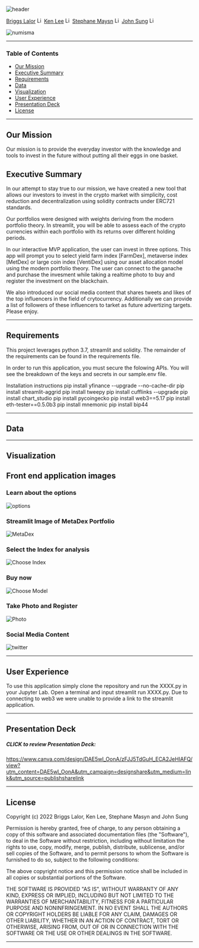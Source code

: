 ![header](https://capsule-render.vercel.app/api?type=waving&color=gradient&width=1000&height=200&section=header&text=NUMISMA&fontSize=30&fontColor=black)


<!-- header is made with: https://github.com/kyechan99/capsule-render -->

[Briggs Lalor](https://www.linkedin.com/in/briggsclalor/) [<img src="https://cdn2.auth0.com/docs/media/connections/linkedin.png" alt="LinkedIn -  Briggs Lalor" width=15/>](https://www.linkedin.com/in/briggsclalor/)
[Ken Lee](https://www.linkedin.com/in/kenkwlee) [<img src="https://cdn2.auth0.com/docs/media/connections/linkedin.png" alt="LinkedIn -  Ken Lee" width=15/>](https://www.linkedin.com/in/kenkwlee)
[Stephane Maysn](https://www.linkedin.com/in/stephane-masyn-35b16817a/) [<img src="https://cdn2.auth0.com/docs/media/connections/linkedin.png" alt="LinkedIn -  Staphane Masyn" width=15/>](https://www.linkedin.com/in/stephane-masyn-35b16817a/)
[John Sung](https://linkedin.com/in/john-sung-3675569) [<img src="https://cdn2.auth0.com/docs/media/connections/linkedin.png" alt="LinkedIn -  John Sung" width=15/>](https://linkedin.com/in/john-sung-3675569/)
                                                             
![numisma](Images/Numisma.PNG)

---

### Table of Contents

* [Our Mission](#our-mission)
* [Executive Summary](#executive-summary)
* [Requirements](#requirements)
* [Data](#data)
* [Visualization](#visualization)
* [User Experience](#user-experience)
* [Presentation Deck](#Presentation-Deck)
* [License](#license)  

---

## Our Mission

Our mission is to provide the everyday investor with the knowledge and tools to invest in the future without putting all their eggs in one basket.

## Executive Summary

In our attempt to stay true to our mission, we have created a new tool that allows our investors to invest in the crypto market with simplicity, cost reduction and decentralization using solidity contracts under ERC721 standards. 

Our portfolios were designed with weights deriving from the modern portfolio theory. In streamlit, you will be able to assess each of the crypto currencies within each portfolio with its returns over different holding periods. 

In our interactive MVP application, the user can invest in three options. This app will prompt you to select yield farm index [FarmDex], metaverse index [MetDex] or large coin index [VentiDex] using our asset allocation model using the modern portfolio theory. The user can connect to the ganache and purchase the invesment while taking a realtime photo to buy and register the investment on the blackchain.

We also introduced our social media content that shares tweets and likes of the top influencers in the field of crytocurrency. Additionally we can provide a list of followers of these influencers to tarket as future advertizing targets. Please enjoy. 



---

## Requirements

This project leverages python 3.7, streamlit and solidity. The remainder of the requirements can be found in the requirements file.

In order to run this application, you must secure the folowing APIs. You will see the breakdown of the keys and secrets in our sample.env file.

Installation instructions
pip install yfinance --upgrade --no-cache-dir
pip install streamlit-aggrid
pip install tweepy
pip install cufflinks --upgrade
pip install chart_studio
pip install pycoingecko
pip install web3==5.17
pip install eth-tester==0.5.0b3
pip install mnemonic
pip install bip44
 
---

## Data



---

## Visualization

## Front end application images

### Learn about the options
![options](Images/learn_option.PNG)

### Streamlit Image of MetaDex Portfolio
![MetaDex](Images/MetaDex.PNG)

### Select the Index for analysis
![Choose Index](Images/choose_index_annalysis.PNG)

### Buy now
![Choose Model](Images/choose_model.PNG)

### Take Photo and Register
![Photo](Images/click_run_praedico.PNG)

### Social Media Content
![twitter](Images/twitter.PNG)

---

## User Experience

To use this application simply clone the repository and run the XXXX.py in your Jupyter Lab. Open a terminal and input streamlit run XXXX.py. Due to connecting to web3 we were unable to provide a link to the streamlit application.

---

## Presentation Deck

##### CLICK to review Presentation Deck:
https://www.canva.com/design/DAE5wI_OonA/zFJJ5TdGuH_ECA2JeHIAFQ/view?utm_content=DAE5wI_OonA&utm_campaign=designshare&utm_medium=link&utm_source=publishsharelink

---


## License

Copyright (c) 2022 Briggs Lalor, Ken Lee, Stephane Masyn and John Sung

Permission is hereby granted, free of charge, to any person obtaining a copy
of this software and associated documentation files (the "Software"), to deal
in the Software without restriction, including without limitation the rights
to use, copy, modify, merge, publish, distribute, sublicense, and/or sell
copies of the Software, and to permit persons to whom the Software is
furnished to do so, subject to the following conditions:

The above copyright notice and this permission notice shall be included in all
copies or substantial portions of the Software.

THE SOFTWARE IS PROVIDED "AS IS", WITHOUT WARRANTY OF ANY KIND, EXPRESS OR
IMPLIED, INCLUDING BUT NOT LIMITED TO THE WARRANTIES OF MERCHANTABILITY,
FITNESS FOR A PARTICULAR PURPOSE AND NONINFRINGEMENT. IN NO EVENT SHALL THE
AUTHORS OR COPYRIGHT HOLDERS BE LIABLE FOR ANY CLAIM, DAMAGES OR OTHER
LIABILITY, WHETHER IN AN ACTION OF CONTRACT, TORT OR OTHERWISE, ARISING FROM,
OUT OF OR IN CONNECTION WITH THE SOFTWARE OR THE USE OR OTHER DEALINGS IN THE
SOFTWARE.

---


